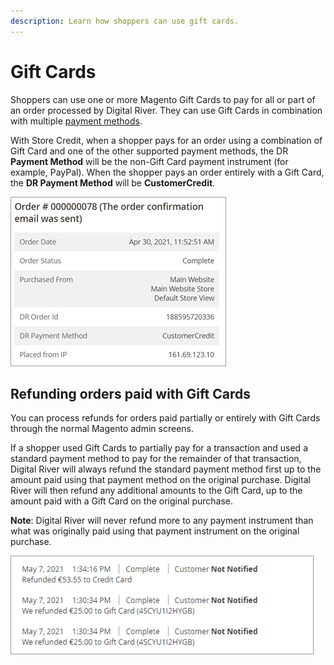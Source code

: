 ```yaml
---
description: Learn how shoppers can use gift cards.
---
```


# Gift Cards

Shoppers can use one or more Magento Gift Cards to pay for all or part of an order processed by Digital River. They can use Gift Cards in combination with multiple [payment methods](https://docs.digitalriver.com/digital-river-api/checkouts-and-orders/payment-sources/using-the-source-identifier#combining-primary-and-secondary-payment-sources).

With Store Credit, when a shopper pays for an order using a combination of Gift Card and one of the other supported payment methods, the DR **Payment Method** will be the non-Gift Card payment instrument (for example, PayPal). When the shopper pays an order entirely with a Gift Card, the **DR Payment Method** will be **CustomerCredit**.

![](<../../.gitbook/assets/Gift Cards (1).png>)

## Refunding orders paid with Gift Cards

You can process refunds for orders paid partially or entirely with Gift Cards through the normal Magento admin screens.

If a shopper used Gift Cards to partially pay for a transaction and used a standard payment method to pay for the remainder of that transaction, Digital River will always refund the standard payment method first up to the amount paid using that payment method on the original purchase. Digital River will then refund any additional amounts to the Gift Card, up to the amount paid with a Gift Card on the original purchase.

**Note**: Digital River will never refund more to any payment instrument than what was originally paid using that payment instrument on the original purchase.

![](<../../.gitbook/assets/Refunding orders with Gift Card (1).png>)
